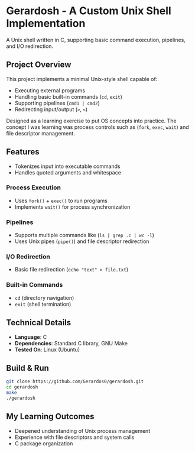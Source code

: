 # Gerardosh - A Custom Unix Shell Implementation

A Unix shell written in C, supporting basic command execution, pipelines, and I/O redirection.

## Project Overview
This project implements a minimal Unix-style shell capable of:
- Executing external programs
- Handling basic built-in commands (`cd`, `exit`)
- Supporting pipelines (`cmd1 | cmd2`)
- Redirecting input/output (`>`, `<`)

Designed as a learning exercise to put OS concepts into practice. The concept I was learning was process controls such as (`fork`, `exec`, `wait`) and file descriptor management.

## Features
- Tokenizes input into executable commands
- Handles quoted arguments and whitespace

### Process Execution
- Uses `fork()` + `exec()` to run programs
- Implements `wait()` for process synchronization

### Pipelines
- Supports multiple commands like (`ls | grep .c | wc -l`)
- Uses Unix pipes (`pipe()`) and file descriptor redirection

### I/O Redirection
- Basic file redirection (`echo "text" > file.txt`)

### Built-in Commands
- `cd` (directory navigation)
- `exit` (shell termination)

## Technical Details
- **Language**: C 
- **Dependencies**: Standard C library, GNU Make
- **Tested On**: Linux (Ubuntu)


## Build & Run
```sh
git clone https://github.com/Gerardos0/gerardosh.git
cd gerardosh
make
./gerardosh

```

## My Learning Outcomes
- Deepened understanding of Unix process management
- Experience with file descriptors and system calls
- C package organization
